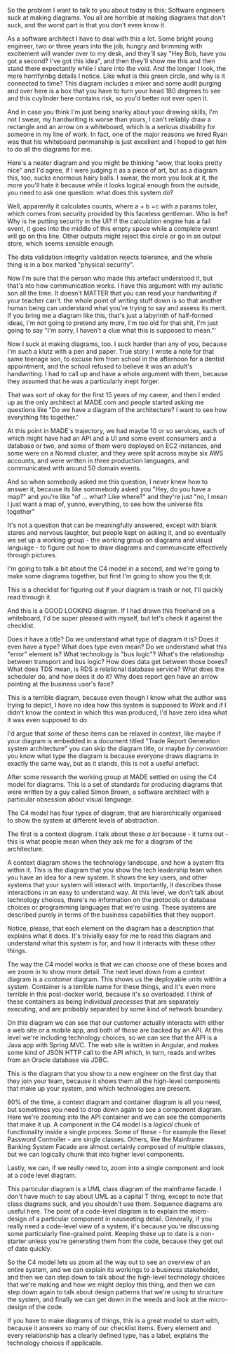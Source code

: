 So the problem I want to talk to you about today is this; Software engineers suck at making diagrams. You all are horrible at making diagrams that don't suck, and the worst part is that you don't even know it.

As a software architect I have to deal with this a lot. Some bright young engineer, two or three years into the job, hungry and brimming with excitement will wander over to my desk, and they'll say "Hey Bob, have you got a second? I've got this idea", and then they'll show me this and then stand there expectantly while I stare into the void. And the longer I look, the more horrifyinbg details I notice. Like what is this green circle, and why is it connected to time? This diagram includes a mixer and some audit purging and over here is a box that you have to turn your head 180 degrees to see and this cuylinder here contains risk, so you'd better not ever open it.

And in case you think I'm just being snarky about your drawing skills, I'm not I swear, my handwriting is worse than yours, I can't reliably draw a rectangle and an arrow on a whiteboard, which is a serious disability for someone in my line of work. In fact, one of the major reasons we hired Ryan was that his whiteboard penmanship is just excellent and I hoped to get him to do all the diagrams for me.

Here's a neater diagram and you might be thinking "wow, that looks pretty nice" and I'd agree, if I were judging it as a piece of art, but as a diagram this, too, sucks enormous hairy balls. I swear, the more you look at it, the more you'll hate it because while it looks logical enough from the outside, you need to ask one question: what does this system _do_?

Well, apparently it calculates counts, where a + b =c with a params toler, which comes from security provided by this faceless gentleman.  Who is he? Why is he putting security in the UI? If the calculation engine has a fail event, it goes into the middle of this empty space while a complete event will go on this line. Other outputs might reject this circle or go in an output store, which seems sensible enough.

The data validation integrity validation rejects tolerance, and the whole thing is in a box marked "physical security".

Now I'm sure that the person who made this artefact understood it, but that's nto how communication works. I have this argument with my autistic son all the time. It doesn't MATTER that you can read your handwriting if your teacher can't. the whole point of writing stuff down is so that another human being can understand what you're trying to say and assess its  merit. If you bring me a diagram like this, that's just a labyrinth of half-formed ideas, I'm not going to pretend any more, I'm too old for that shit, I\'m just going to say "I'm sorry, I haven't a clue what this is supposed to mean."'

Now I suck at making diagrams, too. I suck harder than any of you, because I'm _such_ a klutz with a pen and paper. True story: I wrote a note for that same teenage son, to excuse him from school in the afternoon for a dentist appointment, and the school refused to believe it was an adult's handwriting. I had to call up and have a whole argument with them, because they assumed that he was a particularly inept forger.

That was sort of okay for the first 15 years of my career, and then I ended up as the only architect at MADE.com and people started asking me questions like "Do we have a diagram of the architecture? I want to see how everything fits together."

At this point in MADE's trajectory, we had maybe 10 or so services, each of which might have had an API and a UI and some event consumers and a database or two, and some of them were deployed on EC2 instances, and some were on a Nomad cluster, and they were split across maybe six AWS accounts, and were written in three production languages, and communicated with around 50 domain events.

And so when somebody asked me this question, I never knew how to answer it, because its like sommebody asked you "Hey, do you have a map?" and you're like "of ... what? Like where?" and they're just "no, I mean I just want a map of, yunno, everything, to see how the universe fits together"

It's not a question that can be meaningfully answered, except with blank stares and nervous laughter, but people kept on asking it, and so eventually we set up a working group - the working group on diagrams and visual language - to figure out how to draw diagrams and communicate effectively through pictures.

I'm going to talk a bit about the C4 model in a second, and we're going to make some diagrams together, but first I'm going to show you the tl;dr.

This is a checklist for figuring out if your diagram is trash or not, I\'ll quickly read through it.

And this is a GOOD LOOKING diagram. If I had drawn this freehand on a whiteboard, I'd be super pleased with myself, but let's check it against the checklist.

Does it have a title? Do we understand what type of diagram it is? Does it even have a type? What does type even mean? Do we understand what this "error" element is? What technology is "bus logic"? What's the relationship between transport and bus logic? How does data get between those boxes? What does TDS mean, is RDS a relational database service? What does the scheduler do, and how does it do it? Why does report gen have an arrow pointing at the business user's face?

This is a terrible diagram, because even though I know what the author was trying to depict, I have no idea how this system is supposed to _Work_ and if I didn't know the context in which this was produced, I'd have zero idea what it was even supposed to _do_.

I'd argue that _some_ of these items can be relaxed in context, like maybe if your diagram is embedded in a document titled "Trade Report Generation system architecture" you can skip the diagram title, or maybe _by convention_ you know what type the diagram is because everyone draws diagrams in exactly the same way, but as it stands, this is not a useful artefact.

After some research the working group at MADE settled on using the C4 model for diagrams. This is a set of standards for producing diagrams that were written by a guy called Simon Brown, a software architect with a particular obsession about visual language.

The C4 model has four types of diagram, that are hierarchically organised to show the system at different levels of abstraction.

The first is a context diagram. I talk about these _a lot_ because - it turns out - this is what people mean when they ask me for a diagram of the architecture.

A context diagram shows the technology landscape, and how a system fits within it. This is the diagram that you show the tech leadership team when you have an idea for a new system. It shows the key users, and other systems that your system will interact with. Importantly, it describes those interactions in an easy to understand way. At this level, we don't talk about technology choices, there's no information on the protocols or database choices or programming languages that we're using. These systems are described purely in terms of the business capabilities that they support.

Notice, please, that each element on the diagram has a description that explains what it does. It's trivially easy for me to read this diagram and understand what this system is for, and how it interacts with these other things.

The way the C4 model works is that we can choose one of these boxes and we zoom in to show more detail. The next level down from a context diagram is a _container_ diagram. This shows us the deployable units within a system. Container is a terrible name for these things, and it's even more terrible in this post-docker world, because it's so overloaded. I think of these containers as being individual _processes_ that are separately executing, and are probably separated by some kind of network boundary. 

On this diagram we can see that our customer actually interacts with either a web site or a mobile app, and both of those are backed by an API. At this level we're including technology choices, so we can see that the API is a Java app with Spring MVC. The web site is written in Angular, and makes some kind of JSON HTTP call to the API which, in turn, reads and writes from an Oracle database via JDBC.

This is the diagram that you show to a new engineer on the first day that they join your team, because it shows them all the high-level components that make up your system, and which technologies are present.

80% of the time, a context diagram and container diagram is all you need, but sometimes you need to drop down again to see a component diagram. Here we're zooming into the API container and we can see the components that make it up. A component in the C4 model is a _logical_ chunk of functionality inside a single process. Some of these - for example the Reset Password Controller - are single classes. Others, like the Mainframe Banking System Facade are almost certainly composed of multiple classes, but we can logically chunk that into higher level components.

Lastly, we can, if we really need to, zoom into a single component and look at a code level diagram.

This particular diagram is a UML class diagram of the mainframe facade. I don't have much to say about UML as a capital T thing, except to note that class diagrams suck, and you shouldn't use them. Sequence diagrams are useful here. The point of a code-level diagram is to explain the micro-design of a particular component in nauseating detail. Generally, if you really need a code-level view of a system, it's because you're discussing some particularly fine-grained point. Keeping these up to date is a non-starter unless you're generating them from the code, because they get out of date quickly.

So the C4 model lets us zoom all the way out to see an overview of an entire system, and we can explain its workings to a business stakeholder, and then we can step down to talk about the high-level technology choices that we're making and how we might deploy this thing, and then we can step down again to talk about design patterns that we're using to structure the system, and finally we can get down in the weeds and look at the micro-design of the code.

If you have to make diagrams of things, this is a great model to start with, because it answers so many of our checklist items. Every element and every relationship has a clearly defined type, has a label, explains the technology choices if applicable.

